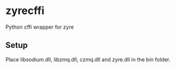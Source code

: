 zyrecffi
========

Python cffi wrapper for zyre

## Setup

Place libsodium.dll, libzmq.dll, czmq.dll and zyre.dll in the bin folder.
